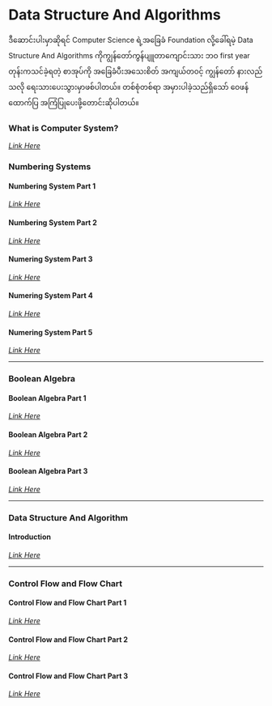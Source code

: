# Data Structure And Algorithms

ဒီဆောင်းပါးမှာဆိုရင် Computer Science ရဲ့အခြေခံ Foundation လို့ခေါ်ရမဲ့ Data Structure And Algorithms ကိုကျွန်တော်ကွန်ပျူတာကျောင်းသား ဘဝ first year တုန်းကသင်ခဲ့ရတဲ့ စာအုပ်ကို အခြေခံပီးအသေးစိတ် အကျယ်တ၀င့် ကျွန်တော် နားလည်သလို ရေးသားပေးသွားမှာဖစ်ပါတယ်။ တစ်စုံတစ်ရာ အမှားပါခဲ့သည်ရှိသော် ‌ဝေဖန်ထောက်ပြ အကြံပြုပေးဖို့တောင်းဆိုပါတယ်။

### What is Computer System?
*[Link Here](https://github.com/aungsannphyo/Data-Structure-And-Algorithms/blob/main/1-what-is-computer-system/computer-system.md)*

### Numbering Systems
#### Numbering System Part 1
*[Link Here](https://github.com/aungsannphyo/Data-Structure-And-Algorithms/blob/main/2-number-systems/number-system-part-1.md)*

#### Numbering System Part 2
*[Link Here](https://github.com/aungsannphyo/Data-Structure-And-Algorithms/blob/main/2-number-systems/number-system-part-2.md)*

#### Numering System Part 3
*[Link Here](https://github.com/aungsannphyo/Data-Structure-And-Algorithms/blob/main/2-number-systems/number-system-part-3.md)*

#### Numering System Part 4
*[Link Here](https://github.com/aungsannphyo/Data-Structure-And-Algorithms/blob/main/2-number-systems/number-system-part-4.md)*

#### Numering System Part 5
*[Link Here](https://github.com/aungsannphyo/Data-Structure-And-Algorithms/blob/main/2-number-systems/number-system-part-5.md)*

---

### Boolean Algebra 

#### Boolean Algebra Part 1
*[Link Here](https://github.com/aungsannphyo/Data-Structure-And-Algorithms/blob/main/3-boolean-algebra/boolean-algebra-part-1.md)*

#### Boolean Algebra Part 2
*[Link Here](https://github.com/aungsannphyo/Data-Structure-And-Algorithms/blob/main/3-boolean-algebra/boolean-algebra-part-2.md)*

#### Boolean Algebra Part 3
*[Link Here](https://github.com/aungsannphyo/Data-Structure-And-Algorithms/blob/main/3-boolean-algebra/boolean-algebra-part-3.md)*

---

### Data Structure And Algorithm

#### Introduction
*[Link Here](https://github.com/aungsannphyo/Data-Structure-And-Algorithms/blob/main/4-data_structure_&_algorithm/introduction.md)*

---

### Control Flow and Flow Chart

#### Control Flow and Flow Chart Part 1
*[Link Here](https://github.com/aungsannphyo/Data-Structure-And-Algorithms/blob/main/5-control_flow_and_flow_chart/control_flow_and_flow_chart_part_1.md)*

#### Control Flow and Flow Chart Part 2
*[Link Here](https://github.com/aungsannphyo/Data-Structure-And-Algorithms/blob/main/5-control_flow_and_flow_chart/control_flow_and_flow_chart_part_2.md)*

#### Control Flow and Flow Chart Part 3
*[Link Here](https://github.com/aungsannphyo/Data-Structure-And-Algorithms/blob/main/5-control_flow_and_flow_chart/control_flow_and_flow_chart_part_3.md)*